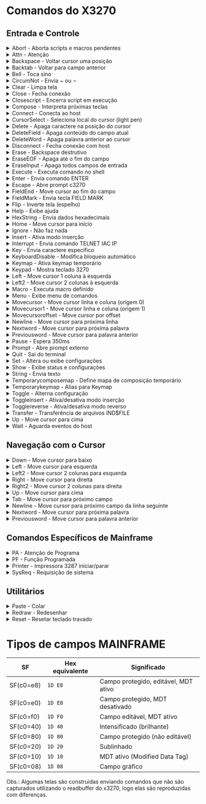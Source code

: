 # Comandos do X3270

## Entrada e Controle
<details>
    <summary>Abort - Aborta scripts e macros pendentes</summary>
    <p><strong>Descrição:</strong> Aborta scripts e macros pendentes.</p>
    <p><strong>Exemplo:</strong></p>
    ```python
    from x3270 import x3270

    emulator = x3270(visible=True)
    # Conecta ao host mainframe na porta 992 (TLS)
    emulator.connect_host('myhost.example.com', '992')

    emulator.abort()
    ```

    <p><strong>Observações:</strong> Útil para interromper operações em execução.</p>
    <br>
</details> 

<details>
    <summary>Attn - Atenção</summary>
    <p><strong>Descrição:</strong> Envia a sequência ATTN do 3270, equivalente ao comando TELNET IP. Usado para
        interromper certas operações no mainframe.</p>
    <p><strong>Exemplo:</strong></p>
    ```python
    from x3270 import x3270

    emulator = x3270(visible=True)
    # Conecta ao host mainframe na porta 992 (TLS)
    emulator.connect_host('myhost.example.com', '992')

    emulator.attn()
    ```
    <p><strong>Observações:</strong> Interrompe processos ou comandos no host.</p>
    <br>
</details> 

<details>
    <summary>Backspace - Voltar cursor uma posição</summary>
    <p><strong>Descrição:</strong> Move o cursor uma posição para a esquerda (sem apagar o caractere).</p>
    <p><strong>Exemplo:</strong></p>
    ```python
    from x3270 import x3270

    emulator = x3270(visible=True)
    # Conecta ao host mainframe na porta 992 (TLS)
    emulator.connect_host('myhost.example.com', '992')

    emulator.backspace()
    ```
    <p><strong>Observações:</strong> Cursor apenas se move, não apaga.</p>
    <br>
</details> 

<details>
    <summary>Backtab - Voltar para campo anterior</summary>
    <p><strong>Descrição:</strong> Move o cursor para o campo anterior no formulário.</p>
    <p><strong>Exemplo:</strong></p>
    ```python
    from x3270 import x3270

    emulator = x3270(visible=True)
    # Conecta ao host mainframe na porta 992 (TLS)
    emulator.connect_host('myhost.example.com', '992')

    emulator.backtab()
    ```
    <p><strong>Observações:</strong> Útil para navegação em formulários.</p>
    <br>
</details> 

<details>
    <summary>Bell - Toca sino</summary>
    <p><strong>Descrição:</strong> Toca o sino do terminal para alertar o usuário.</p>
    <p><strong>Exemplo:</strong></p>
    ```python
    from x3270 import x3270

    emulator = x3270(visible=True)
    # Conecta ao host mainframe na porta 992 (TLS)
    emulator.connect_host('myhost.example.com', '992')

    emulator.bell()
    ```
    <p><strong>Observações:</strong> Pode ser ignorado se terminal não suportar.</p>
    <br>
</details> 

<details>
    <summary>CircumNot - Envia ~ ou ¬</summary>
    <p><strong>Descrição:</strong> Envia o caractere ~ em modo NVT (terminal padrão) ou ¬ em modo 3270.</p>
    <p><strong>Exemplo:</strong></p>
    ```python
    from x3270 import x3270

    emulator = x3270(visible=True)
    # Conecta ao host mainframe na porta 992 (TLS)
    emulator.connect_host('myhost.example.com', '992')

    emulator.circumnot()
    ```
    <p><strong>Observações:</strong> Usado em ambientes específicos de terminal.</p>
    <br>
</details> 

<details>
    <summary>Clear - Limpa tela</summary>
    <p><strong>Descrição:</strong> Envia o comando CLEAR para limpar a tela no terminal 3270.</p>
    <p><strong>Exemplo:</strong></p>
    ```python
    from x3270 import x3270

    emulator = x3270(visible=True)
    # Conecta ao host mainframe na porta 992 (TLS)
    emulator.connect_host('myhost.example.com', '992')

    emulator.clear()
    ```
    <p><strong>Observações:</strong> Reseta a tela para estado inicial.</p>
    <br>
</details> 

<details>
    <summary>Close - Fecha conexão</summary>
    <p><strong>Descrição:</strong> Alias para disconnect, fecha a conexão com o host.</p>
    <p><strong>Exemplo:</strong></p>
    ```python
    from x3270 import x3270

    emulator = x3270(visible=True)
    # Conecta ao host mainframe na porta 992 (TLS)
    emulator.connect_host('myhost.example.com', '992')

    emulator.close()
    ```
    <p><strong>Observações:</strong> Encerramento limpo da sessão.</p>
    <br>
</details> 

<details>
    <summary>Closescript - Encerra script em execução</summary>
    <p><strong>Descrição:</strong> Encerra o script em execução no terminal.</p>
    <p><strong>Exemplo:</strong></p>
    ```python
    from x3270 import x3270

    emulator = x3270(visible=True)
    # Conecta ao host mainframe na porta 992 (TLS)
    emulator.connect_host('myhost.example.com', '992')

    emulator.closescript()
    ```
    <p><strong>Observações:</strong> Útil para abortar scripts longos ou travados.</p>
    <br>
</details> 

<details>
    <summary>Compose - Interpreta próximas teclas</summary>
    <p><strong>Descrição:</strong> Interpreta as próximas duas teclas conforme o mapa de composição.</p>
    <p><strong>Exemplo:</strong></p>
    ```python
    from x3270 import x3270

    emulator = x3270(visible=True)
    # Conecta ao host mainframe na porta 992 (TLS)
    emulator.connect_host('myhost.example.com', '992')

    emulator.compose()
    ```
    <p><strong>Observações:</strong> Usado para entrada de caracteres especiais.</p>
    <br>
</details> 

<details>
    <summary>Connect - Conecta ao host</summary>
    <p><strong>Descrição:</strong> Estabelece conexão com o host mainframe.</p>
    <p><strong>Exemplo:</strong></p>
    ```python
    emulator = X3270()
    from x3270 import x3270

    emulator = x3270(visible=True)
    emulator.connect(host='mainframe.example.com')
    ```
    <p><strong>Observações:</strong> Essencial para iniciar sessões.</p>
    <br>
</details> 

<details>
    <summary>CursorSelect - Seleciona local do cursor (light pen)</summary>
    <p><strong>Descrição:</strong> Emula o clique com a caneta luminosa no local atual do cursor.</p>
    <p><strong>Exemplo:</strong></p>
    ```python
    from x3270 import x3270

    emulator = x3270(visible=True)
    # Conecta ao host mainframe na porta 992 (TLS)
    emulator.connect_host('myhost.example.com', '992')

    emulator.cursorselect()
    ```
    <p><strong>Observações:</strong> Pouco usado atualmente.</p>
    <br>
</details> 

<details>
    <summary>Delete - Apaga caractere na posição do cursor</summary>
    <p><strong>Descrição:</strong> Apaga o caractere na posição atual do cursor.</p>
    <p><strong>Exemplo:</strong></p>
    ```python
    from x3270 import x3270

    emulator = x3270(visible=True)
    # Conecta ao host mainframe na porta 992 (TLS)
    emulator.connect_host('myhost.example.com', '992')

    emulator.delete()
    ```
    <p><strong>Observações:</strong> Útil para edição de campos.</p>
    <br>
</details> 

<details>
    <summary>DeleteField - Apaga conteúdo do campo atual</summary>
    <p><strong>Descrição:</strong> Apaga todo o conteúdo do campo em que o cursor está.</p>
    <p><strong>Exemplo:</strong></p>
    ```python
    from x3270 import x3270

    emulator = x3270(visible=True)
    # Conecta ao host mainframe na porta 992 (TLS)
    emulator.connect_host('myhost.example.com', '992')

    emulator.deletefield()
    ```
    <p><strong>Observações:</strong> Limpa campo para nova entrada.</p>
    <br>
</details> 

<details>
    <summary>DeleteWord - Apaga palavra anterior ao cursor</summary>
    <p><strong>Descrição:</strong> Apaga a palavra antes da posição atual do cursor.</p>
    <p><strong>Exemplo:</strong></p>
    ```python
    from x3270 import x3270

    emulator = x3270(visible=True)
    # Conecta ao host mainframe na porta 992 (TLS)
    emulator.connect_host('myhost.example.com', '992')

    emulator.deleteword()
    ```
    <p><strong>Observações:</strong> Atalho útil para edição rápida.</p>
    <br>
</details> 

<details>
    <summary>Disconnect - Fecha conexão com host</summary>
    <p><strong>Descrição:</strong> Fecha a conexão ativa com o host mainframe.</p>
    <p><strong>Exemplo:</strong></p>
    ```python
    from x3270 import x3270

    emulator = x3270(visible=True)
    # Conecta ao host mainframe na porta 992 (TLS)
    emulator.connect_host('myhost.example.com', '992')

    emulator.disconnect()
    ```
    <p><strong>Observações:</strong> Fecha sessão atual.</p>
    <br>
</details> 

<details>
    <summary>Erase - Backspace destrutivo</summary>
    <p><strong>Descrição:</strong> Apaga o caractere anterior ao cursor (backspace destrutivo).</p>
    <p><strong>Exemplo:</strong></p>
    ```python
    from x3270 import x3270

    emulator = x3270(visible=True)
    # Conecta ao host mainframe na porta 992 (TLS)
    emulator.connect_host('myhost.example.com', '992')

    emulator.erase()
    ```
    <p><strong>Observações:</strong> Apaga caractere e move cursor.</p>
    <br>
</details> 

<details>
    <summary>EraseEOF - Apaga até o fim do campo</summary>
    <p><strong>Descrição:</strong> Apaga do cursor até o final do campo.</p>
    <p><strong>Exemplo:</strong></p>
    ```python
    from x3270 import x3270

    emulator = x3270(visible=True)
    # Conecta ao host mainframe na porta 992 (TLS)
    emulator.connect_host('myhost.example.com', '992')

    emulator.eraseeof()
    ```
    <p><strong>Observações:</strong> Apaga grandes blocos de texto.</p>
    <br>
</details> 

<details>
    <summary>EraseInput - Apaga todos campos de entrada</summary>
    <p><strong>Descrição:</strong> Apaga todos os campos de entrada da tela.</p>
    <p><strong>Exemplo:</strong></p>
    ```python
    from x3270 import x3270

    emulator = x3270(visible=True)
    # Conecta ao host mainframe na porta 992 (TLS)
    emulator.connect_host('myhost.example.com', '992')

    emulator.eraseinput()
    ```
    <p><strong>Observações:</strong> Útil para limpar formulários inteiros.</p>
    <br>
</details> 

<details>
    <summary>Execute - Executa comando no shell</summary>
    <p><strong>Descrição:</strong> Executa um comando no shell do sistema.</p>
    <p><strong>Exemplo:</strong></p>
    ```python
    from x3270 import x3270

    emulator = x3270(visible=True)
    # Conecta ao host mainframe na porta 992 (TLS)
    emulator.connect_host('myhost.example.com', '992')

    emulator.execute('dir')
    ```
    <p><strong>Observações:</strong> Apenas para comandos do sistema local.</p>
    <br>
</details> 

<details>
    <summary>Enter - Envia comando ENTER</summary>
    <p><strong>Descrição:</strong> Envia o comando ENTER para o terminal 3270.</p>
    <p><strong>Exemplo:</strong></p>
    ```python
    from x3270 import x3270

    emulator = x3270(visible=True)
    # Conecta ao host mainframe na porta 992 (TLS)
    emulator.connect_host('myhost.example.com', '992')

    emulator.enter()
    ```
    <p><strong>Observações:</strong> Confirma formulário ou comando.</p>
    <br>
</details> 

<details>
    <summary>Escape - Abre prompt c3270</summary>
    <p><strong>Descrição:</strong> Abre prompt c3270 para comandos manuais.</p>
    <p><strong>Exemplo:</strong></p>
    ```python
    from x3270 import x3270

    emulator = x3270(visible=True)
    # Conecta ao host mainframe na porta 992 (TLS)
    emulator.connect_host('myhost.example.com', '992')

    emulator.escape()
    ```
    <p><strong>Observações:</strong> Útil para diagnóstico.</p>
    <br>
</details> 

<details>
    <summary>FieldEnd - Move cursor ao fim do campo</summary>
    <p><strong>Descrição:</strong> Move o cursor para o final do campo atual.</p>
    <p><strong>Exemplo:</strong></p>
    ```python
    from x3270 import x3270

    emulator = x3270(visible=True)
    # Conecta ao host mainframe na porta 992 (TLS)
    emulator.connect_host('myhost.example.com', '992')

    emulator.fieldend()
    ```
    <p><strong>Observações:</strong> Facilita edição rápida.</p>
    <br>
</details> 

<details>
    <summary>FieldMark - Envia tecla FIELD MARK</summary>
    <p><strong>Descrição:</strong> Envia a tecla FIELD MARK (marca visual usada em terminais 3270).</p>
    <p><strong>Exemplo:</strong></p>
    ```python
    from x3270 import x3270

    emulator = x3270(visible=True)
    # Conecta ao host mainframe na porta 992 (TLS)
    emulator.connect_host('myhost.example.com', '992')

    emulator.fieldmark()
    ```
    <p><strong>Observações:</strong> Usado para delimitar campos.</p>
    <br>
</details> 

<details>
    <summary>Flip - Inverte tela (espelho)</summary>
    <p><strong>Descrição:</strong> Inverte a tela da direita para a esquerda.</p>
    <p><strong>Exemplo:</strong></p>
    ```python
    from x3270 import x3270

    emulator = x3270(visible=True)
    # Conecta ao host mainframe na porta 992 (TLS)
    emulator.connect_host('myhost.example.com', '992')

    emulator.flip()
    ```
    <p><strong>Observações:</strong> Usado para teste de exibição.</p>
    <br>
</details> 

<details>
    <summary>Help - Exibe ajuda</summary>
    <p><strong>Descrição:</strong> Exibe ajuda para um tópico.</p>
    <p><strong>Exemplo:</strong></p>
    ```python
    from x3270 import x3270

    emulator = x3270(visible=True)
    # Conecta ao host mainframe na porta 992 (TLS)
    emulator.connect_host('myhost.example.com', '992')

    emulator.help('enter')
    ```
    <p><strong>Observações:</strong> Ajuda interativa.</p>
    <br>
</details> 

<details>
    <summary>HexString - Envia dados hexadecimais</summary>
    <p><strong>Descrição:</strong> Envia sequência de dados codificados em hexadecimal diretamente para o campo.</p>
    <p><strong>Exemplo:</strong></p>
    ```python
    from x3270 import x3270

    emulator = x3270(visible=True)
    # Conecta ao host mainframe na porta 992 (TLS)
    emulator.connect_host('myhost.example.com', '992')

    emulator.hexstring('7F8A9B')
    ```
    <p><strong>Observações:</strong> Útil para comandos avançados.</p>
    <br>
</details> 

<details>
    <summary>Home - Move cursor para início</summary>
    <p><strong>Descrição:</strong> Move o cursor para o primeiro campo da tela.</p>
    <p><strong>Exemplo:</strong></p>
    ```python
    from x3270 import x3270

    emulator = x3270(visible=True)
    # Conecta ao host mainframe na porta 992 (TLS)
    emulator.connect_host('myhost.example.com', '992')

    emulator.home()
    ```
    <p><strong>Observações:</strong> Rápido retorno ao início.</p>
    <br>
</details> 

<details>
    <summary>Ignore - Não faz nada</summary>
    <p><strong>Descrição:</strong> Não faz nada. Pode ser usado para desabilitar uma tecla.</p>
    <p><strong>Exemplo:</strong></p>
    ```python
    from x3270 import x3270

    emulator = x3270(visible=True)
    # Conecta ao host mainframe na porta 992 (TLS)
    emulator.connect_host('myhost.example.com', '992')

    emulator.ignore()
    ```
    <p><strong>Observações:</strong> Útil para scripts condicionalmente desabilitarem ações.</p>
    <br>
</details> 

<details>
    <summary>Insert - Ativa modo inserção</summary>
    <p><strong>Descrição:</strong> Ativa o modo de inserção do terminal 3270.</p>
    <p><strong>Exemplo:</strong></p>
    ```python
    from x3270 import x3270

    emulator = x3270(visible=True)
    # Conecta ao host mainframe na porta 992 (TLS)
    emulator.connect_host('myhost.example.com', '992')

    emulator.insert()
    ```
    <p><strong>Observações:</strong> Modo inserção insere caracteres ao invés de sobrescrever.</p>
    <br>
</details> 

<details>
    <summary>Interrupt - Envia comando TELNET IAC IP</summary>
    <p><strong>Descrição:</strong> Envia o comando TELNET IAC IP para interrupção (modo NVT).</p>
    <p><strong>Exemplo:</strong></p>
    ```python
    from x3270 import x3270

    emulator = x3270(visible=True)
    # Conecta ao host mainframe na porta 992 (TLS)
    emulator.connect_host('myhost.example.com', '992')

    emulator.interrupt()
    ```
    <p><strong>Observações:</strong> Para interrupções rápidas no host.</p>
    <br>
</details> 

<details>
    <summary>Key - Envia caractere específico</summary>
    <p><strong>Descrição:</strong> Envia um caractere específico, por nome ou valor hexadecimal.</p>
    <p><strong>Exemplo:</strong></p>
    ```python
    from x3270 import x3270

    emulator = x3270(visible=True)
    # Conecta ao host mainframe na porta 992 (TLS)
    emulator.connect_host('myhost.example.com', '992')

    emulator.key('0x41')
    ```
    <p><strong>Observações:</strong> Útil para envio direto de caracteres.</p>
    <br>
</details> 

<details>
    <summary>KeyboardDisable - Modifica bloqueio automático</summary>
    <p><strong>Descrição:</strong> Modifica o bloqueio automático do teclado.</p>
    <p><strong>Exemplo:</strong></p>
    ```python
    from x3270 import x3270

    emulator = x3270(visible=True)
    # Conecta ao host mainframe na porta 992 (TLS)
    emulator.connect_host('myhost.example.com', '992')

    emulator.keyboarddisable(True)
    ```
    <p><strong>Observações:</strong> Controle avançado do teclado.</p>
    <br>
</details> 

<details>
    <summary>Keymap - Ativa keymap temporário</summary>
    <p><strong>Descrição:</strong> Ativa um keymap temporário para mapeamento de teclas.</p>
    <p><strong>Exemplo:</strong></p>
    ```python
    from x3270 import x3270

    emulator = x3270(visible=True)
    # Conecta ao host mainframe na porta 992 (TLS)
    emulator.connect_host('myhost.example.com', '992')

    emulator.keymap('custommap')
    ```
    <p><strong>Observações:</strong> Útil para teclas customizadas.</p>
    <br>
</details> 

<details>
    <summary>Keypad - Mostra teclado 3270</summary>
    <p><strong>Descrição:</strong> Mostra o teclado virtual 3270 na tela.</p>
    <p><strong>Exemplo:</strong></p>
    ```python
    from x3270 import x3270

    emulator = x3270(visible=True)
    # Conecta ao host mainframe na porta 992 (TLS)
    emulator.connect_host('myhost.example.com', '992')

    emulator.keypad()
    ```
    <p><strong>Observações:</strong> Facilita interação via mouse.</p>
    <br>
</details> 

<details>
    <summary>Left - Move cursor 1 coluna à esquerda</summary>
    <p><strong>Descrição:</strong> Move o cursor uma coluna para a esquerda.</p>
    <p><strong>Exemplo:</strong></p>
    ```python
    from x3270 import x3270

    emulator = x3270(visible=True)
    # Conecta ao host mainframe na porta 992 (TLS)
    emulator.connect_host('myhost.example.com', '992')

    emulator.left()
    ```
    <p><strong>Observações:</strong> Navegação simples.</p>
    <br>
</details> 

<details>
    <summary>Left2 - Move cursor 2 colunas à esquerda</summary>
    <p><strong>Descrição:</strong> Move o cursor duas colunas para a esquerda.</p>
    <p><strong>Exemplo:</strong></p>
    ```python
    from x3270 import x3270

    emulator = x3270(visible=True)
    # Conecta ao host mainframe na porta 992 (TLS)
    emulator.connect_host('myhost.example.com', '992')

    emulator.left2()
    ```
    <p><strong>Observações:</strong> Navegação rápida.</p>
    <br>
</details> 

<details>
    <summary>Macro - Executa macro definido</summary>
    <p><strong>Descrição:</strong> Executa um macro previamente definido.</p>
    <p><strong>Exemplo:</strong></p>
    ```python
    from x3270 import x3270

    emulator = x3270(visible=True)
    # Conecta ao host mainframe na porta 992 (TLS)
    emulator.connect_host('myhost.example.com', '992')

    emulator.macro('login_sequence')
    ```
    <p><strong>Observações:</strong> Automatiza sequências de comandos.</p>
    <br>
</details> 

<details>
    <summary>Menu - Exibe menu de comandos</summary>
    <p><strong>Descrição:</strong> Exibe o menu de comandos do terminal.</p>
    <p><strong>Exemplo:</strong></p>
    ```python
    from x3270 import x3270

    emulator = x3270(visible=True)
    # Conecta ao host mainframe na porta 992 (TLS)
    emulator.connect_host('myhost.example.com', '992')

    emulator.menu()
    ```
    <p><strong>Observações:</strong> Navegação via menu.</p>
    <br>
</details> 

<details>
    <summary>Movecursor - Move cursor linha e coluna (origem 0)</summary>
    <p><strong>Descrição:</strong> Move o cursor para linha e coluna específicas (origem 0).</p>
    <p><strong>Exemplo:</strong></p>
    ```python
    from x3270 import x3270

    emulator = x3270(visible=True)
    # Conecta ao host mainframe na porta 992 (TLS)
    emulator.connect_host('myhost.example.com', '992')

    emulator.movecursor(5, 10)
    ```
    <p><strong>Observações:</strong> Útil para posicionamento preciso.</p>
    <br>
</details> 

<details>
    <summary>Movecursor1 - Move cursor linha e coluna (origem 1)</summary>
    <p><strong>Descrição:</strong> Move o cursor para linha e coluna específicas (origem 1).</p>
    <p><strong>Exemplo:</strong></p>
    ```python
    from x3270 import x3270

    emulator = x3270(visible=True)
    # Conecta ao host mainframe na porta 992 (TLS)
    emulator.connect_host('myhost.example.com', '992')

    emulator.movecursor1(1, 1)
    ```
    <p><strong>Observações:</strong> Base 1, diferente do padrão Python.</p>
    <br>
</details> 

<details>
    <summary>Movecursoroffset - Move cursor por offset</summary>
    <p><strong>Descrição:</strong> Move o cursor para uma posição de offset na memória da tela.</p>
    <p><strong>Exemplo:</strong></p>
    ```python
    from x3270 import x3270

    emulator = x3270(visible=True)
    # Conecta ao host mainframe na porta 992 (TLS)
    emulator.connect_host('myhost.example.com', '992')

    emulator.movecursoroffset(100)
    ```
    <p><strong>Observações:</strong> Uso avançado para controle interno.</p>
    <br>
</details> 

<details>
    <summary>Newline - Move cursor para próxima linha</summary>
    <p><strong>Descrição:</strong> Move o cursor para o primeiro campo da próxima linha.</p>
    <p><strong>Exemplo:</strong></p>
    ```python
    from x3270 import x3270

    emulator = x3270(visible=True)
    # Conecta ao host mainframe na porta 992 (TLS)
    emulator.connect_host('myhost.example.com', '992')

    emulator.newline()
    ```
    <p><strong>Observações:</strong> Facilita inserção em múltiplas linhas.</p>
    <br>
</details> 

<details>
    <summary>Nextword - Move cursor para próxima palavra</summary>
    <p><strong>Descrição:</strong> Move o cursor para a próxima palavra.</p>
    <p><strong>Exemplo:</strong></p>
    ```python
    from x3270 import x3270

    emulator = x3270(visible=True)
    # Conecta ao host mainframe na porta 992 (TLS)
    emulator.connect_host('myhost.example.com', '992')

    emulator.nextword()
    ```
    <p><strong>Observações:</strong> Navegação rápida.</p>
    <br>
</details> 

<details>
    <summary>Previousword - Move cursor para palavra anterior</summary>
    <p><strong>Descrição:</strong> Move o cursor para a palavra anterior.</p>
    <p><strong>Exemplo:</strong></p>
    ```python
    from x3270 import x3270

    emulator = x3270(visible=True)
    # Conecta ao host mainframe na porta 992 (TLS)
    emulator.connect_host('myhost.example.com', '992')

    emulator.previousword()
    ```
    <p><strong>Observações:</strong> Navegação rápida.</p>
    <br>
</details> 

<details>
    <summary>Pause - Espera 350ms</summary>
    <p><strong>Descrição:</strong> Aguarda por 350 milissegundos.</p>
    <p><strong>Exemplo:</strong></p>
    ```python
    from x3270 import x3270

    emulator = x3270(visible=True)
    # Conecta ao host mainframe na porta 992 (TLS)
    emulator.connect_host('myhost.example.com', '992')

    emulator.pause()
    ```
    <p><strong>Observações:</strong> Usado para esperar respostas lentas do host.</p>
    <br>
</details> 

<details>
    <summary>Prompt - Abre prompt externo</summary>
    <p><strong>Descrição:</strong> Abre prompt externo com nome da aplicação.</p>
    <p><strong>Exemplo:</strong></p>
    ```python
    from x3270 import x3270

    emulator = x3270(visible=True)
    # Conecta ao host mainframe na porta 992 (TLS)
    emulator.connect_host('myhost.example.com', '992')

    emulator.prompt('diagnostic')
    ```
    <p><strong>Observações:</strong> Diagnóstico avançado.</p>
    <br>
</details> 

<details>
    <summary>Quit - Sai do terminal</summary>
    <p><strong>Descrição:</strong> Sai do terminal 3270.</p>
    <p><strong>Exemplo:</strong></p>
    ```python
    from x3270 import x3270

    emulator = x3270(visible=True)
    # Conecta ao host mainframe na porta 992 (TLS)
    emulator.connect_host('myhost.example.com', '992')

    emulator.quit()
    ```
    <p><strong>Observações:</strong> Finaliza a sessão.</p>
    <br>
</details> 

<details>
    <summary>Set - Altera ou exibe configurações</summary>
    <p><strong>Descrição:</strong> Altera ou exibe configurações do terminal.</p>
    <p><strong>Exemplo:</strong></p>
    ```python
    from x3270 import x3270

    emulator = x3270(visible=True)
    # Conecta ao host mainframe na porta 992 (TLS)
    emulator.connect_host('myhost.example.com', '992')

    emulator.set()
    ```
    <p><strong>Observações:</strong> Configurações avançadas.</p>
    <br>
</details> 

<details>
    <summary>Show - Exibe status e configurações</summary>
    <p><strong>Descrição:</strong> Exibe status e configurações do terminal.</p>
    <p><strong>Exemplo:</strong></p>
    ```python
    from x3270 import x3270

    emulator = x3270(visible=True)
    # Conecta ao host mainframe na porta 992 (TLS)
    emulator.connect_host('myhost.example.com', '992')

    emulator.show()
    ```
    <p><strong>Observações:</strong> Útil para diagnóstico.</p>
    <br>
</details> 

<details>
    <summary>String - Envia texto</summary>
    <p><strong>Descrição:</strong> Envia uma string diretamente para o campo atual.</p>
    <p><strong>Exemplo:</strong></p>
    ```python
    from x3270 import x3270

    emulator = x3270(visible=True)
    # Conecta ao host mainframe na porta 992 (TLS)
    emulator.connect_host('myhost.example.com', '992')

    emulator.string('Olá mundo')
    ```
    <p><strong>Observações:</strong> Entrada direta de texto.</p>
    <br>
</details> 

<details>
    <summary>Temporarycomposemap - Define mapa de composição temporário</summary>
    <p><strong>Descrição:</strong> Define um mapa temporário de composição para teclas.</p>
    <p><strong>Exemplo:</strong></p>
    ```python
    from x3270 import x3270

    emulator = x3270(visible=True)
    # Conecta ao host mainframe na porta 992 (TLS)
    emulator.connect_host('myhost.example.com', '992')

    emulator.temporarycomposemap('custommap')
    ```
    <p><strong>Observações:</strong> Mapeamento temporário para caracteres.</p>
    <br>
</details> 

<details>
    <summary>Temporarykeymap - Alias para Keymap</summary>
    <p><strong>Descrição:</strong> Alias para ativar keymap temporário.</p>
    <p><strong>Exemplo:</strong></p>
    ```python
    from x3270 import x3270

    emulator = x3270(visible=True)
    # Conecta ao host mainframe na porta 992 (TLS)
    emulator.connect_host('myhost.example.com', '992')

    emulator.temporarykeymap('custommap')
    ```
    <p><strong>Observações:</strong> Uso temporário de keymaps.</p>
    <br>
</details> 

<details>
    <summary>Toggle - Alterna configuração</summary>
    <p><strong>Descrição:</strong> Alterna uma configuração específica para ligado/desligado.</p>
    <p><strong>Exemplo:</strong></p>
    ```python
    from x3270 import x3270

    emulator = x3270(visible=True)
    # Conecta ao host mainframe na porta 992 (TLS)
    emulator.connect_host('myhost.example.com', '992')

    emulator.toggle('insert_mode', 'off')
    ```
    <p><strong>Observações:</strong> Ativa ou desativa opções.</p>
    <br>
</details> 

<details>
    <summary>Toggleinsert - Ativa/desativa modo inserção</summary>
    <p><strong>Descrição:</strong> Alterna o modo inserção ligado/desligado.</p>
    <p><strong>Exemplo:</strong></p>
    ```python
    from x3270 import x3270

    emulator = x3270(visible=True)
    # Conecta ao host mainframe na porta 992 (TLS)
    emulator.connect_host('myhost.example.com', '992')

    emulator.toggleinsert()
    ```
    <p><strong>Observações:</strong> Ativa modo inserção alternado.</p>
    <br>
</details> 

<details>
    <summary>Togglereverse - Ativa/desativa modo reverso</summary>
    <p><strong>Descrição:</strong> Alterna o modo reverso de entrada.</p>
    <p><strong>Exemplo:</strong></p>
    ```python
    from x3270 import x3270

    emulator = x3270(visible=True)
    # Conecta ao host mainframe na porta 992 (TLS)
    emulator.connect_host('myhost.example.com', '992')

    emulator.togglereverse()
    ```
    <p><strong>Observações:</strong> Alterna modo reverso.</p>
    <br>
</details> 

<details>
    <summary>Transfer - Transferência de arquivos IND$FILE</summary>
    <p><strong>Descrição:</strong> Transferência de arquivos via IND$FILE entre host e cliente.</p>
    <p><strong>Exemplo:</strong></p>
    ```python
    from x3270 import x3270

    emulator = x3270(visible=True)
    # Conecta ao host mainframe na porta 992 (TLS)
    emulator.connect_host('myhost.example.com', '992')

    emulator.transfer('receive file.txt')
    ```
    <p><strong>Observações:</strong> Requer configuração no host.</p>
    <br>
</details> 

<details>
    <summary>Up - Move cursor para cima</summary>
    <p><strong>Descrição:</strong> Move o cursor para a linha acima.</p>
    <p><strong>Exemplo:</strong></p>
    ```python
    from x3270 import x3270

    emulator = x3270(visible=True)
    # Conecta ao host mainframe na porta 992 (TLS)
    emulator.connect_host('myhost.example.com', '992')

    emulator.up()
    ```
    <p><strong>Observações:</strong> Navegação vertical.</p>
    <br>
</details> 

<details>
    <summary>Wait - Aguarda eventos do host</summary>
    <p><strong>Descrição:</strong> Aguarda por eventos do host, com parâmetros flexíveis.</p>
    <p><strong>Exemplo:</strong></p>
    ```python
    from x3270 import x3270

    emulator = x3270(visible=True)

    # Conecta ao host mainframe na porta 992 (TLS)
    emulator.connect_host('myhost.example.com', '992')

    # Espera até a sessão estar em modo 3270
    emulator.wait('3270mode')

    # Espera até um campo de entrada estar disponível
    emulator.wait('inputfield')

    # Espera até mudar para modo NVT (TELNET puro)
    emulator.wait('nvtmode')

    # Espera até não haver mais dados pendentes de saída
    emulator.wait('output')

    # Espera até o teclado desbloquear
    emulator.wait('unlock')

    # Espera por 3 segundos
    emulator.wait('seconds', 3)

    # Aguarda até ser desconectado
    emulator.wait('disconnect')

    # Aguarda o cursor estar na linha 5, coluna 10
    emulator.wait('cursorat', row=5, col=10)

    # Aguarda a string "READY" aparecer na linha 1, coluna 1
    emulator.wait('stringat', row=1, col=1, string='READY')

    # Aguarda até existir um campo de entrada na linha 6, coluna 20
    emulator.wait('inputfieldat', row=6, col=20)
    ```
    <p><strong>Observações:</strong> Pode aguardar eventos ou tempo.</p>
<table>
  <thead>
    <tr>
      <th>Parâmetro</th>
      <th>Descrição</th>
    </tr>
  </thead>
  <tbody>
    <tr>
      <td><code>inputfield</code></td>
      <td>Aguarda até um campo de entrada estar disponível.</td>
    </tr>
    <tr>
      <td><code>nvtmode</code></td>
      <td>Aguarda até entrar em modo NVT (modo TELNET puro).</td>
    </tr>
    <tr>
      <td><code>3270mode</code></td>
      <td>Aguarda até entrar em modo 3270 (sessão estabelecida).</td>
    </tr>
    <tr>
      <td><code>output</code></td>
      <td>Aguarda até não haver mais dados pendentes de saída.</td>
    </tr>
    <tr>
      <td><code>seconds</code></td>
      <td>Aguarda um número de segundos.</td>
    </tr>
    <tr>
      <td><code>disconnect</code></td>
      <td>Aguarda até a sessão ser desconectada.</td>
    </tr>
    <tr>
      <td><code>unlock</code></td>
      <td>Aguarda o teclado ficar desbloqueado.</td>
    </tr>
    <tr>
      <td><code>cursorat</code></td>
      <td>Aguarda o cursor estar em uma posição específica.</td>
    </tr>
    <tr>
      <td><code>stringat</code></td>
      <td>Aguarda uma string aparecer em uma posição específica.</td>
    </tr>
    <tr>
      <td><code>inputfieldat</code></td>
      <td>Aguarda um campo de entrada em uma posição específica.</td>
    </tr>
  </tbody>
</table>

</details>

## Navegação com o Cursor

<details>
    <summary>Down - Move cursor para baixo</summary>
    <p><strong>Descrição:</strong> Move o cursor para a linha de baixo.</p>
    <p><strong>Exemplo:</strong></p>
    ```python
    from x3270 import x3270

    emulator = x3270(visible=True)
    # Conecta ao host mainframe na porta 992 (TLS)
    emulator.connect_host('myhost.example.com', '992')

    emulator.down()
    ```
    <p><strong>Observações:</strong> Navegação vertical simples.</p>
    <br>
</details> 

<details>
    <summary>Left - Move cursor para esquerda</summary>
    <p><strong>Descrição:</strong> Move o cursor uma coluna para a esquerda.</p>
    <p><strong>Exemplo:</strong></p>
    ```python
    from x3270 import x3270

    emulator = x3270(visible=True)
    # Conecta ao host mainframe na porta 992 (TLS)
    emulator.connect_host('myhost.example.com', '992')

    emulator.left()
    ```
    <p><strong>Observações:</strong> Navegação horizontal.</p>
    <br>
</details> 

<details>
    <summary>Left2 - Move cursor 2 colunas para esquerda</summary>
    <p><strong>Descrição:</strong> Move o cursor duas colunas para a esquerda.</p>
    <p><strong>Exemplo:</strong></p>
    ```python
    from x3270 import x3270

    emulator = x3270(visible=True)
    # Conecta ao host mainframe na porta 992 (TLS)
    emulator.connect_host('myhost.example.com', '992')

    emulator.left2()
    ```
    <p><strong>Observações:</strong> Movimento mais rápido para a esquerda.</p>
    <br>
</details> 

<details>
    <summary>Right - Move cursor para direita</summary>
    <p><strong>Descrição:</strong> Move o cursor uma coluna para a direita.</p>
    <p><strong>Exemplo:</strong></p>
    ```python
    from x3270 import x3270

    emulator = x3270(visible=True)
    # Conecta ao host mainframe na porta 992 (TLS)
    emulator.connect_host('myhost.example.com', '992')

    emulator.right()
    ```
    <p><strong>Observações:</strong> Navegação horizontal.</p>
    <br>
</details> 

<details>
    <summary>Right2 - Move cursor 2 colunas para direita</summary>
    <p><strong>Descrição:</strong> Move o cursor duas colunas para a direita.</p>
    <p><strong>Exemplo:</strong></p>
    ```python
    from x3270 import x3270

    emulator = x3270(visible=True)
    # Conecta ao host mainframe na porta 992 (TLS)
    emulator.connect_host('myhost.example.com', '992')

    emulator.right2()
    ```
    <p><strong>Observações:</strong> Movimento mais rápido para a direita.</p>
    <br>
</details> 

<details>
    <summary>Up - Move cursor para cima</summary>
    <p><strong>Descrição:</strong> Move o cursor para a linha de cima.</p>
    <p><strong>Exemplo:</strong></p>
    ```python
    from x3270 import x3270

    emulator = x3270(visible=True)
    # Conecta ao host mainframe na porta 992 (TLS)
    emulator.connect_host('myhost.example.com', '992')

    emulator.up()
    ```
    <p><strong>Observações:</strong> Navegação vertical simples.</p>
    <br>
</details> 

<details>
    <summary>Tab - Move cursor para próximo campo</summary>
    <p><strong>Descrição:</strong> Move o cursor para o próximo campo de entrada.</p>
    <p><strong>Exemplo:</strong></p>
    ```python
    from x3270 import x3270

    emulator = x3270(visible=True)
    # Conecta ao host mainframe na porta 992 (TLS)
    emulator.connect_host('myhost.example.com', '992')

    emulator.tab()
    ```
    <p><strong>Observações:</strong> Navegação entre campos.</p>
    <br>
</details> 

<details>
    <summary>Newline - Move cursor para próximo campo da linha seguinte</summary>
    <p><strong>Descrição:</strong> Move o cursor para o primeiro campo da próxima linha.</p>
    <p><strong>Exemplo:</strong></p>
    ```python
    from x3270 import x3270

    emulator = x3270(visible=True)
    # Conecta ao host mainframe na porta 992 (TLS)
    emulator.connect_host('myhost.example.com', '992')

    emulator.newline()
    ```
    <p><strong>Observações:</strong> Navegação vertical e horizontal combinada.</p>
    <br>
</details> 

<details>
    <summary>Nextword - Move cursor para próxima palavra</summary>
    <p><strong>Descrição:</strong> Move o cursor para a próxima palavra.</p>
    <p><strong>Exemplo:</strong></p>
    ```python
    from x3270 import x3270

    emulator = x3270(visible=True)
    # Conecta ao host mainframe na porta 992 (TLS)
    emulator.connect_host('myhost.example.com', '992')

    emulator.nextword()
    ```
    <p><strong>Observações:</strong> Navegação rápida em texto.</p>
    <br>
</details> 

<details>
    <summary>Previousword - Move cursor para palavra anterior</summary>
    <p><strong>Descrição:</strong> Move o cursor para a palavra anterior.</p>
    <p><strong>Exemplo:</strong></p>
    ```python
    from x3270 import x3270

    emulator = x3270(visible=True)
    # Conecta ao host mainframe na porta 992 (TLS)
    emulator.connect_host('myhost.example.com', '992')

    emulator.previousword()
    ```
    <p><strong>Observações:</strong> Navegação rápida em texto.</p>
</details>

## Comandos Específicos de Mainframe

<details>
    <summary>PA - Atenção de Programa</summary>
    <p><strong>Descrição:</strong> Envia a tecla de atenção de programa PA1, PA2, etc.</p>
    <p><strong>Exemplo:</strong></p>
    ```python
    from x3270 import x3270

    emulator = x3270(visible=True)
    # Conecta ao host mainframe na porta 992 (TLS)
    emulator.connect_host('myhost.example.com', '992')

    emulator.PA(2) # envia PA2
    ```
    <p><strong>Observações:</strong> Usado por aplicações específicas mainframe.</p>
    <br>
</details> 

<details>
    <summary>PF - Função Programada</summary>
    <p><strong>Descrição:</strong> Envia tecla de função PF1 a PF24, equivalente às teclas F1-F24.</p>
    <p><strong>Exemplo:</strong></p>
    ```python
    from x3270 import x3270

    emulator = x3270(visible=True)
    # Conecta ao host mainframe na porta 992 (TLS)
    emulator.connect_host('myhost.example.com', '992')

    emulator.pf(12) # envia PF12
    ```
    <p><strong>Observações:</strong> Comandos padrão em terminais 3270.</p>
    <br>
</details> 

<details>
    <summary>Printer - Impressora 3287 iniciar/parar</summary>
    <p><strong>Descrição:</strong> Inicia ou para uma sessão de impressão associada a uma LU (Logical Unit).</p>
    <p><strong>Exemplo:</strong></p>
    ```python
    from x3270 import x3270

    emulator = x3270(visible=True)
    # Conecta ao host mainframe na porta 992 (TLS)
    emulator.connect_host('myhost.example.com', '992')

    emulator.printer(stop=True)
    ```
    <p><strong>Observações:</strong> Requer configuração de LU no host.</p>
    <br>
</details> 

<details>
    <summary>SysReq - Requisição de sistema</summary>
    <p><strong>Descrição:</strong> Envia a tecla System Request (SysReq), usada para alternar sessões LU ou invocar
        menus no host.</p>
    <p><strong>Exemplo:</strong></p>
    ```python
    from x3270 import x3270

    emulator = x3270(visible=True)
    # Conecta ao host mainframe na porta 992 (TLS)
    emulator.connect_host('myhost.example.com', '992')

    emulator.sysreq()
    ```
    <p><strong>Observações:</strong> Comando especial mainframe.</p>
</details>

## Utilitários

<details>
    <summary>Paste - Colar</summary>
    <p><strong>Descrição:</strong> Cola o conteúdo do clipboard no terminal.</p>
    <p><strong>Exemplo:</strong></p>
    ```python
    from x3270 import x3270

    emulator = x3270(visible=True)
    # Conecta ao host mainframe na porta 992 (TLS)
    emulator.connect_host('myhost.example.com', '992')

    emulator.paste()
    ```
    <p><strong>Observações:</strong> Requer permissão de acesso ao clipboard.</p>
    <br>
</details> 

<details>
    <summary>Redraw - Redesenhar</summary>
    <p><strong>Descrição:</strong> Atualiza (força a reexibição) da tela do terminal.</p>
    <p><strong>Exemplo:</strong></p>
    ```python
    from x3270 import x3270

    emulator = x3270(visible=True)
    # Conecta ao host mainframe na porta 992 (TLS)
    emulator.connect_host('myhost.example.com', '992')

    emulator.redraw()
    ```
    <p><strong>Observações:</strong> Útil quando a tela está corrompida.</p>
    <br>
</details> 

<details>
    <summary>Reset - Resetar teclado travado</summary>
    <p><strong>Descrição:</strong> Libera o teclado se estiver travado (como na mensagem "X SYSTEM").</p>
    <p><strong>Exemplo:</strong></p>
    ```python
    from x3270 import x3270

    emulator = x3270(visible=True)
    # Conecta ao host mainframe na porta 992 (TLS)
    emulator.connect_host('myhost.example.com', '992')

    emulator.reset()
    ```
    <p><strong>Observações:</strong> Resolve travamentos temporários.</p>
</details>

# Tipos de campos MAINFRAME

| **SF**    | **Hex equivalente** | **Significado**                      |
| --------- | ------------------- | ------------------------------------ |
| SF(c0=e8) | `1D E8`             | Campo protegido, editável, MDT ativo |
| SF(c0=e0) | `1D E0`             | Campo protegido, MDT desativado      |
| SF(c0=f0) | `1D F0`             | Campo editável, MDT ativo            |
| SF(c0=40) | `1D 40`             | Intensificado (brilhante)            |
| SF(c0=80) | `1D 80`             | Campo protegido (não editável)       |
| SF(c0=20) | `1D 20`             | Sublinhado                           |
| SF(c0=10) | `1D 10`             | MDT ativo (Modified Data Tag)        |
| SF(c0=08) | `1D 08`             | Campo gráfico                        |

Obs.: Algumas telas são construidas enviando comandos que não são capturados utilizando o readbuffer do x3270, logo elas são reproduzidas com diferenças.